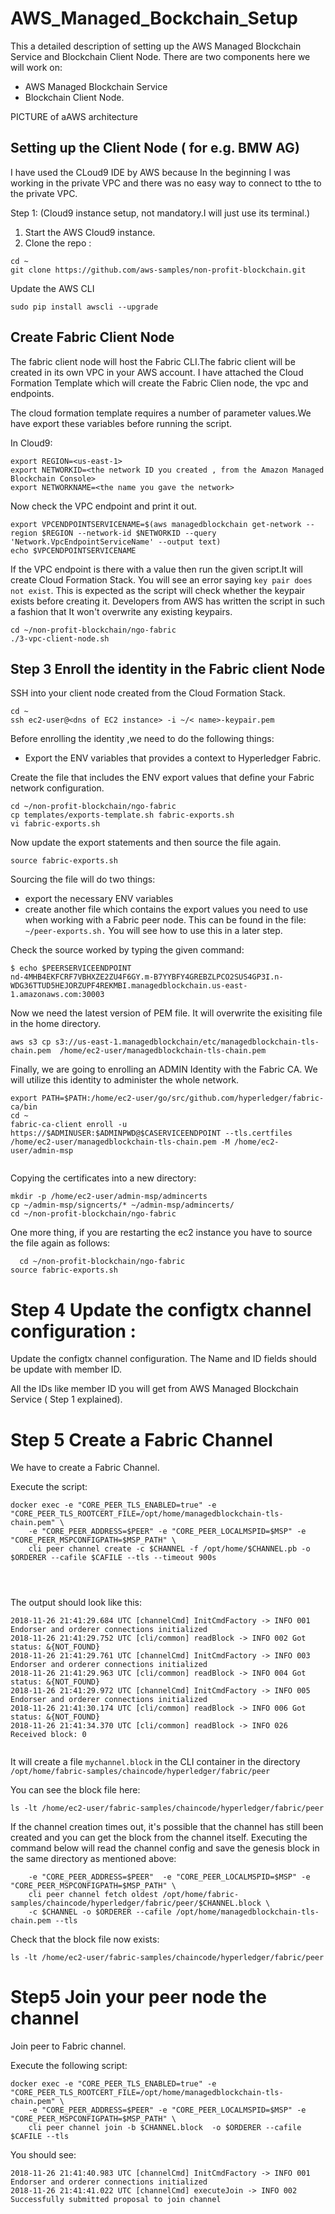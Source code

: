 # AWS_Managed_Bockchain_Setup


This a detailed description of setting up the AWS Managed Blockchain Service and  Blockchain Client Node.
There are two components here we will work on:
* AWS Managed Blockchain Service 
* Blockchain Client Node.

PICTURE of aAWS architecture





## Setting up the Client Node  ( for e.g. BMW AG)


I have used the CLoud9 IDE by AWS because In the beginning I was working in the private VPC and there was no easy way to connect to tthe 
to the private VPC.

Step 1: (Cloud9 instance setup, not mandatory.I will just use its terminal.)

1. Start the AWS Cloud9 instance.
2. Clone the repo :

```
cd ~
git clone https://github.com/aws-samples/non-profit-blockchain.git

```

Update the AWS CLI 

```
sudo pip install awscli --upgrade
```



## Create Fabric Client Node 

The fabric client node will host the Fabric CLI.The  fabric client will be created in its own VPC in your AWS account.
I have attached the Cloud Formation Template which will create the Fabric Clien node, the vpc and endpoints.

The cloud formation template requires a number of parameter values.We have export these variables before running the script.

In Cloud9:

```
export REGION=<us-east-1> 
export NETWORKID=<the network ID you created , from the Amazon Managed Blockchain Console>
export NETWORKNAME=<the name you gave the network>
```

Now check the VPC endpoint and print it out.

```
export VPCENDPOINTSERVICENAME=$(aws managedblockchain get-network --region $REGION --network-id $NETWORKID --query 'Network.VpcEndpointServiceName' --output text)
echo $VPCENDPOINTSERVICENAME
```

If the VPC endpoint is there with a value then run the given script.It will create  Cloud Formation Stack.
You will see an error saying `key pair does not exist`. This is expected as the script
will check whether the keypair exists before creating it.
Developers from AWS has written the script in such a fashion that It won't overwrite any existing keypairs.


```
cd ~/non-profit-blockchain/ngo-fabric
./3-vpc-client-node.sh
```



## Step 3  Enroll the identity in the Fabric client Node


SSH into your client node created from the Cloud Formation Stack.

```
cd ~
ssh ec2-user@<dns of EC2 instance> -i ~/< name>-keypair.pem
```

Before enrolling the identity ,we need to do the following things:
* Export the ENV variables that provides a context to Hyperledger Fabric.


Create the file that includes the ENV export values that define your Fabric network configuration.

```
cd ~/non-profit-blockchain/ngo-fabric
cp templates/exports-template.sh fabric-exports.sh
vi fabric-exports.sh
```

Now update the export statements and then source the file again.

````cd ~/non-profit-blockchain/ngo-fabric
source fabric-exports.sh

````

Sourcing the file will do two things:

* export the necessary ENV variables
* create another file which contains the export values you need to use when working with a Fabric peer node. This can be    found in the file: `~/peer-exports.sh.` You will see how to use this in a later step.


Check the source worked by typing the given command:

```
$ echo $PEERSERVICEENDPOINT
nd-4MHB4EKFCRF7VBHXZE2ZU4F6GY.m-B7YYBFY4GREBZLPCO2SUS4GP3I.n-WDG36TTUD5HEJORZUPF4REKMBI.managedblockchain.us-east-1.amazonaws.com:30003

```
Now we need the latest version of PEM file.  It will overwrite the exisiting file in the home directory.

```
aws s3 cp s3://us-east-1.managedblockchain/etc/managedblockchain-tls-chain.pem  /home/ec2-user/managedblockchain-tls-chain.pem
```

Finally, we are  going to enrolling an ADMIN Identity with the Fabric CA. We will utilize this identity to administer the whole network.

```
export PATH=$PATH:/home/ec2-user/go/src/github.com/hyperledger/fabric-ca/bin
cd ~
fabric-ca-client enroll -u https://$ADMINUSER:$ADMINPWD@$CASERVICEENDPOINT --tls.certfiles /home/ec2-user/managedblockchain-tls-chain.pem -M /home/ec2-user/admin-msp 


```

Copying the certificates into a new directory:

```
mkdir -p /home/ec2-user/admin-msp/admincerts
cp ~/admin-msp/signcerts/* ~/admin-msp/admincerts/
cd ~/non-profit-blockchain/ngo-fabric

```
  One more thing, if you are restarting the ec2 instance you have to source the file again as follows:

```
  cd ~/non-profit-blockchain/ngo-fabric
source fabric-exports.sh
```




# Step 4  Update the configtx channel configuration :


Update the configtx channel configuration. The Name and ID fields should be update with member ID.

All the IDs like member ID you will get from AWS Managed Blockchain Service ( Step 1 explained).



























# Step 5 Create a Fabric Channel 

We have to create a Fabric Channel.

Execute the script:

```
docker exec -e "CORE_PEER_TLS_ENABLED=true" -e "CORE_PEER_TLS_ROOTCERT_FILE=/opt/home/managedblockchain-tls-chain.pem" \
    -e "CORE_PEER_ADDRESS=$PEER" -e "CORE_PEER_LOCALMSPID=$MSP" -e "CORE_PEER_MSPCONFIGPATH=$MSP_PATH" \
    cli peer channel create -c $CHANNEL -f /opt/home/$CHANNEL.pb -o $ORDERER --cafile $CAFILE --tls --timeout 900s
    
    
    
```


The output should look like this:

````
2018-11-26 21:41:29.684 UTC [channelCmd] InitCmdFactory -> INFO 001 Endorser and orderer connections initialized
2018-11-26 21:41:29.752 UTC [cli/common] readBlock -> INFO 002 Got status: &{NOT_FOUND}
2018-11-26 21:41:29.761 UTC [channelCmd] InitCmdFactory -> INFO 003 Endorser and orderer connections initialized
2018-11-26 21:41:29.963 UTC [cli/common] readBlock -> INFO 004 Got status: &{NOT_FOUND}
2018-11-26 21:41:29.972 UTC [channelCmd] InitCmdFactory -> INFO 005 Endorser and orderer connections initialized
2018-11-26 21:41:30.174 UTC [cli/common] readBlock -> INFO 006 Got status: &{NOT_FOUND}
2018-11-26 21:41:34.370 UTC [cli/common] readBlock -> INFO 026 Received block: 0


````

It will create a file  `mychannel.block` in the CLI container in the directory 
`/opt/home/fabric-samples/chaincode/hyperledger/fabric/peer`

You can see the block file here:

```ls -lt /home/ec2-user/fabric-samples/chaincode/hyperledger/fabric/peer```




If the channel creation times out, it's possible that the channel has still been created and you can get the block from the channel itself. Executing the command below will read the channel config and save the genesis block in the same directory as mentioned above:

```docker exec -e "CORE_PEER_TLS_ENABLED=true" -e "CORE_PEER_TLS_ROOTCERT_FILE=/opt/home/managedblockchain-tls-chain.pem"  \
    -e "CORE_PEER_ADDRESS=$PEER"  -e "CORE_PEER_LOCALMSPID=$MSP" -e "CORE_PEER_MSPCONFIGPATH=$MSP_PATH" \
    cli peer channel fetch oldest /opt/home/fabric-samples/chaincode/hyperledger/fabric/peer/$CHANNEL.block \
    -c $CHANNEL -o $ORDERER --cafile /opt/home/managedblockchain-tls-chain.pem --tls   

```



Check that the block file now exists:

```ls -lt /home/ec2-user/fabric-samples/chaincode/hyperledger/fabric/peer ```







# Step5 Join your peer node the channel 




Join peer to Fabric channel.

Execute the following script:

```
docker exec -e "CORE_PEER_TLS_ENABLED=true" -e "CORE_PEER_TLS_ROOTCERT_FILE=/opt/home/managedblockchain-tls-chain.pem" \
    -e "CORE_PEER_ADDRESS=$PEER" -e "CORE_PEER_LOCALMSPID=$MSP" -e "CORE_PEER_MSPCONFIGPATH=$MSP_PATH" \
    cli peer channel join -b $CHANNEL.block  -o $ORDERER --cafile $CAFILE --tls
```

You should see:

```
2018-11-26 21:41:40.983 UTC [channelCmd] InitCmdFactory -> INFO 001 Endorser and orderer connections initialized
2018-11-26 21:41:41.022 UTC [channelCmd] executeJoin -> INFO 002 Successfully submitted proposal to join channel
```





























#

















